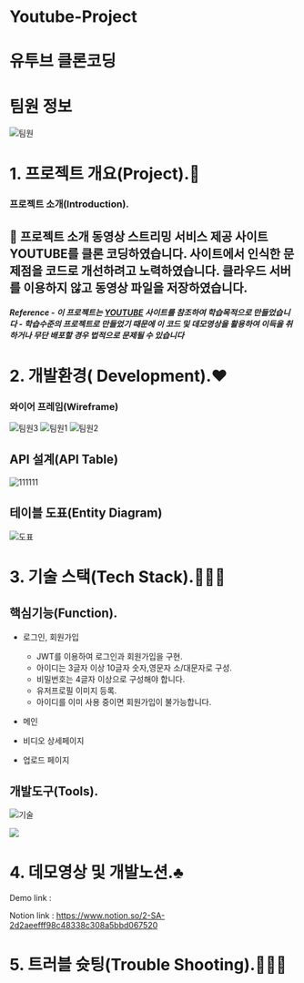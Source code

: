 # Youtube-Project
# 유투브 클론코딩

# 팀원 정보
![팀원](https://user-images.githubusercontent.com/93329407/155321170-b59d0f13-e9f5-4cd2-a103-c8e3f6a78a5d.png)

# 1. 프로젝트 개요(Project).🎵

### 프로젝트 소개(Introduction).

## 📍 프로젝트 소개 동영상 스트리밍 서비스 제공 사이트 YOUTUBE를 클론 코딩하였습니다. 사이트에서 인식한 문제점을 코드로 개선하려고 노력하였습니다. 클라우드 서버를 이용하지 않고 동영상 파일을 저장하였습니다.

##### Reference - 이 프로젝트는 [YOUTUBE](https://www.youtube.com) 사이트를 참조하여 학습목적으로 만들었습니다 - 학습수준의 프로젝트로 만들었기 때문에 이 코드 및 데모영상을 활용하여 이득을 취하거나 무단 배포할 경우 법적으로 문제될 수 있습니다


# 2. 개발환경( Development).❤️

### 와이어 프레임(Wireframe)

![팀원3](https://user-images.githubusercontent.com/93329407/155322150-a1cdfadc-e08c-4fb4-b24c-b484a4563fcc.png)
![팀원1](https://user-images.githubusercontent.com/93329407/155321881-be870521-06a3-447d-8771-391c62f0f864.png)
![팀원2](https://user-images.githubusercontent.com/93329407/155321899-6df41873-195c-4346-9e16-4e40db130fde.png)

## API 설계(API Table)

![111111](https://user-images.githubusercontent.com/93329407/155322371-ca154bd6-305b-4111-bf83-c6cc59e1a239.png)

## 테이블 도표(Entity Diagram)

![도표](https://user-images.githubusercontent.com/45589210/155321852-1238f21d-d341-4d81-920a-f4d9d35f22a3.png)

# 3. 기술 스택(Tech Stack).🙅🏻‍♂️

## 핵심기능(Function).

- 로그인, 회원가입
    - JWT를 이용하여 로그인과 회원가입을 구현.
    - 아이디는 3글자 이상 10글자 숫자,영문자 소/대문자로 구성.
    - 비밀번호는 4글자 이상으로 구성해야 합니다.
    - 유저프로필 이미지 등록.
    - 아이디를 이미 사용 중이면 회원가입이 불가능합니다.

- 메인

- 비디오 상세페이지

- 업로드 페이지


## 개발도구(Tools).

![기술](https://img.shields.io/badge/github-#181717?style=for-the-badge&logo=github&logoColor=white)

<img src="https://img.shields.io/badge/github-#181717?style=for-the-badge&logo=github&logoColor=white">

# 4. 데모영상 및 개발노션.♣️

Demo link : 

Notion link : https://www.notion.so/2-SA-2d2aeefff98c48338c308a5bbd067520

# 5. 트러블 슛팅(Trouble Shooting).🚶🏻‍♂️


